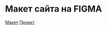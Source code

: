 <h1>Макет сайта на FIGMA</h1>
<a href="https://www.figma.com/design/FZp09xHhnNLxb20CnUEVXm/%D0%9C%D0%B0%D0%B9%D0%BD%D0%BA%D1%80%D0%B0%D1%84%D1%82?node-id=2-8&t=">Макет</a>
<a href="https://gdimo4ka.github.io/minecraft/">Проект</a>
